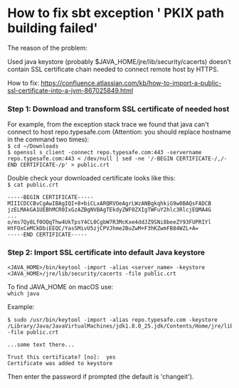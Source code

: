 # How to fix sbt exception ' PKIX path building failed'
The reason of the problem: 

Used java keystore (probably $JAVA_HOME/jre/lib/security/cacerts) doesn't contain SSL certificate chain needed to connect remote host by HTTPS.

How to fix: https://confluence.atlassian.com/kb/how-to-import-a-public-ssl-certificate-into-a-jvm-867025849.html

### Step 1: Download and transform SSL certificate of needed host

For example, from the exception stack trace we found that java can't connect to host repo.typesafe.com (Attention: you should replace hostname in the command two times):  
`$ cd ~/Downloads`  
`$ openssl s_client -connect repo.typesafe.com:443 -servername repo.typesafe.com:443 < /dev/null | sed -ne '/-BEGIN CERTIFICATE-/,/-END CERTIFICATE-/p' > public.crt`
 
Double check your downloaded certificate looks like this:  
`$ cat public.crt`   
```
-----BEGIN CERTIFICATE-----
MIIICDCCBvCgAwIBAgIQI+8+biCLxARQRVOeAgrLWzANBgkqhkiG9w0BAQsFADCB
jzELMAkGA1UEBhMCR0IxGzAZBgNVBAgTEkdyZWF0ZXIgTWFuY2hlc3RlcjEQMA4G
...
o/ms7Qy8Lf0OQqThw4UkTpsY4CL0CgbW7R3McKxe4ddJZ9SNi8beeZY93FUPRIYl
HtFOxCeMCkDbiEEQC/YasSMivU5zjCPVJhme2BuZwM+F3hKZwmFB84WZL+A=  
-----END CERTIFICATE-----
```

### Step 2: Import SSL certificate into default Java keystore

```
<JAVA_HOME>/bin/keytool -import -alias <server_name> -keystore <JAVA_HOME>/jre/lib/security/cacerts -file public.crt
```

To find JAVA_HOME on macOS use:  
`which java`  

Example: 
```
$ sudo /usr/bin/keytool -import -alias repo.typesafe.com -keystore /Library/Java/JavaVirtualMachines/jdk1.8.0_25.jdk/Contents/Home/jre/lib/security/cacerts -file public.crt  

...some text there...

Trust this certificate? [no]:  yes
Certificate was added to keystore
```
Then enter the password if prompted (the default is 'changeit').

